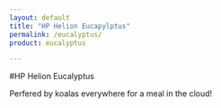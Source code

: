 ```yaml
---
layout: default
title: "HP Helion Eucapylptus"
permalink: /eucalyptus/
product: eucalyptus

---
```

<!--UNDER REVISION-->

 
#HP Helion Eucalyptus

Perfered by koalas everywhere for a meal in the cloud!
